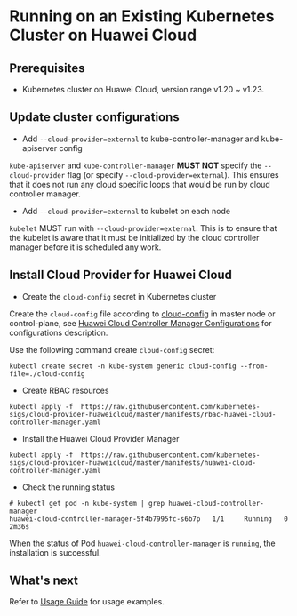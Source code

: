 # Running on an Existing Kubernetes Cluster on Huawei Cloud

## Prerequisites

- Kubernetes cluster on Huawei Cloud, version range v1.20 ~ v1.23.

## Update cluster configurations

- Add `--cloud-provider=external` to kube-controller-manager and kube-apiserver config

`kube-apiserver` and `kube-controller-manager` **MUST NOT** specify the `--cloud-provider` flag
(or specify `--cloud-provider=external`). This ensures that it does not run any cloud specific loops that would be run
by cloud controller manager.

- Add `--cloud-provider=external` to kubelet on each node

`kubelet` MUST run with `--cloud-provider=external`. This is to ensure that the kubelet is aware that it must be
initialized by the cloud controller manager before it is scheduled any work.

## Install Cloud Provider for Huawei Cloud

- Create the `cloud-config` secret in Kubernetes cluster

Create the `cloud-config` file according to [cloud-config](../manifests/cloud-config) in master node or control-plane,
see [Huawei Cloud Controller Manager Configurations](./huawei-cloud-controller-manager-configuration.md)
for configurations description.

Use the following command create `cloud-config` secret:

```shell
kubectl create secret -n kube-system generic cloud-config --from-file=./cloud-config
```

- Create RBAC resources

```shell
kubectl apply -f  https://raw.githubusercontent.com/kubernetes-sigs/cloud-provider-huaweicloud/master/manifests/rbac-huawei-cloud-controller-manager.yaml
```

- Install the Huawei Cloud Provider Manager

```shell
kubectl apply -f  https://raw.githubusercontent.com/kubernetes-sigs/cloud-provider-huaweicloud/master/manifests/huawei-cloud-controller-manager.yaml
```

- Check the running status

```shell
# kubectl get pod -n kube-system | grep huawei-cloud-controller-manager
huawei-cloud-controller-manager-5f4b7995fc-s6b7p   1/1     Running   0          2m36s

```

When the status of Pod `huawei-cloud-controller-manager` is `running`, the installation is successful.

## What's next

Refer to [Usage Guide](./usage-guide.md) for usage examples.
